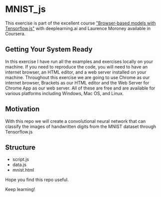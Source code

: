 # MNIST_js
This exercise is part of the excellent course ["Browser-based models with Tensorflow.js"](https://www.coursera.org/learn/browser-based-models-tensorflow/home/welcome) with deeplearning.ai and Laurence Moroney available in Coursera.

## Getting Your System Ready

In this exercise I have run all the examples and exercises locally on your machine. If you need to reproduce the code, you will need to have an internet browser, an HTML editor, and a web server installed on your machine. Throughout this exercise we are going to use Chrome as our internet browser,  Brackets as our HTML editor and the Web Server for Chrome App as our web server. All of these are free and are available for various platforms including Windows, Mac OS, and Linux.

## Motivation
With this repo we will create a convolutional neural network that can classify the images of handwritten digits from the MNIST dataset through Tensorflow.js

## Structure
- script.js
- data.js
- mnist.html

Hope you find this repo useful.

Keep learning!
